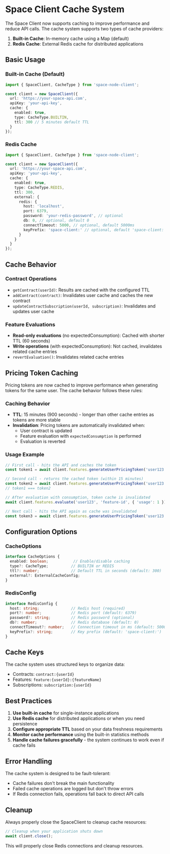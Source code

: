 # Space Client Cache System

The Space Client now supports caching to improve performance and reduce API calls. The cache system supports two types of cache providers:

1. **Built-in Cache**: In-memory cache using a Map (default)
2. **Redis Cache**: External Redis cache for distributed applications

## Basic Usage

### Built-in Cache (Default)

```typescript
import { SpaceClient, CacheType } from 'space-node-client';

const client = new SpaceClient({
  url: 'https://your-space-api.com',
  apiKey: 'your-api-key',
  cache: {
    enabled: true,
    type: CacheType.BUILTIN,
    ttl: 300 // 5 minutes default TTL
  }
});
```

### Redis Cache

```typescript
import { SpaceClient, CacheType } from 'space-node-client';

const client = new SpaceClient({
  url: 'https://your-space-api.com',
  apiKey: 'your-api-key',
  cache: {
    enabled: true,
    type: CacheType.REDIS,
    ttl: 300,
    external: {
      redis: {
        host: 'localhost',
        port: 6379,
        password: 'your-redis-password', // optional
        db: 0, // optional, default 0
        connectTimeout: 5000, // optional, default 5000ms
        keyPrefix: 'space-client:' // optional, default 'space-client:'
      }
    }
  }
});
```

## Cache Behavior

### Contract Operations
- `getContract(userId)`: Results are cached with the configured TTL
- `addContract(contract)`: Invalidates user cache and caches the new contract
- `updateContractSubscription(userId, subscription)`: Invalidates and updates user cache

### Feature Evaluations
- **Read-only evaluations** (no expectedConsumption): Cached with shorter TTL (60 seconds)
- **Write operations** (with expectedConsumption): Not cached, invalidates related cache entries
- `revertEvaluation()`: Invalidates related cache entries

## Pricing Token Caching

Pricing tokens are now cached to improve performance when generating tokens for the same user. The cache behavior follows these rules:

### Caching Behavior

- **TTL**: 15 minutes (900 seconds) - longer than other cache entries as tokens are more stable
- **Invalidation**: Pricing tokens are automatically invalidated when:
  - User contract is updated
  - Feature evaluation with `expectedConsumption` is performed
  - Evaluation is reverted

### Usage Example

```typescript
// First call - hits the API and caches the token
const token1 = await client.features.generateUserPricingToken('user123');

// Second call - returns the cached token (within 15 minutes)
const token2 = await client.features.generateUserPricingToken('user123');
// token1 === token2

// After evaluation with consumption, token cache is invalidated
await client.features.evaluate('user123', 'feature-id', { 'usage': 1 });

// Next call - hits the API again as cache was invalidated
const token3 = await client.features.generateUserPricingToken('user123');
```

## Configuration Options

### CacheOptions
```typescript
interface CacheOptions {
  enabled: boolean;           // Enable/disable caching
  type?: CacheType;          // BUILTIN or REDIS
  ttl?: number;              // Default TTL in seconds (default: 300)
  external?: ExternalCacheConfig;
}
```

### RedisConfig
```typescript
interface RedisConfig {
  host: string;              // Redis host (required)
  port?: number;             // Redis port (default: 6379)
  password?: string;         // Redis password (optional)
  db?: number;               // Redis database (default: 0)
  connectTimeout?: number;   // Connection timeout in ms (default: 5000)
  keyPrefix?: string;        // Key prefix (default: 'space-client:')
}
```

## Cache Keys

The cache system uses structured keys to organize data:

- Contracts: `contract:{userId}`
- Features: `feature:{userId}:{featureName}`
- Subscriptions: `subscription:{userId}`

## Best Practices

1. **Use built-in cache** for single-instance applications
2. **Use Redis cache** for distributed applications or when you need persistence
3. **Configure appropriate TTL** based on your data freshness requirements
4. **Monitor cache performance** using the built-in statistics methods
5. **Handle cache failures gracefully** - the system continues to work even if cache fails

## Error Handling

The cache system is designed to be fault-tolerant:
- Cache failures don't break the main functionality
- Failed cache operations are logged but don't throw errors
- If Redis connection fails, operations fall back to direct API calls

## Cleanup

Always properly close the SpaceClient to cleanup cache resources:

```typescript
// Cleanup when your application shuts down
await client.close();
```

This will properly close Redis connections and cleanup resources.
